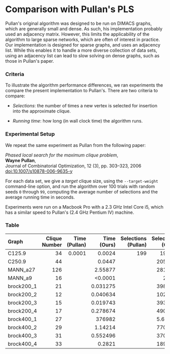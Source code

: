 # Comparison with Pullan's PLS

Pullan's original algorithm was designed to be run on DIMACS graphs, which are generally small and dense. As such, his implementation probably used an adjacency matrix. However, this limits the applicability of the algorithm to large sparse networks, which are often of interest in practice. Our implementation is designed for sparse graphs, and uses an adjacency list. While this enables it to handle a more diverse collection of data sets, using an adjacency list can lead to slow solving on dense graphs, such as those in Pullan's paper.


### Criteria

To illustrate the algorithm performance differences, we ran experiments the compare the present implementation to Pullan's. There are two criteria to compare:

- *Selections*: the number of times a new vertex is selected for insertion into the approximate clique. 

- *Running time*: how long (in wall clock time) the algorithm runs.

### Experimental Setup

We repeat the same experiment as Pullan from the following paper:

*Phased local search for the maximum clique problem*,  
**Wayne Pullan**,  
Journal of Combinatorial Optimization, 12 (3), pp. 303–323, 2006  
[doi:10.1007/s10878-006-9635-y](https://doi.org/10.1007/s10878-006-9635-y)

For each data set, we give a *target* clique size, using the `--target-weight` command-line option, and run the algorithm over 100 trials with random seeds `0` through `99`, computing the average number of selections and the average running time in seconds. 

Experiments were run on a Macbook Pro with a 2.3 GHz Intel Core i5, which has a similar speed to Pullan's (2.4 GHz Pentium IV) machine.

### Table

Graph                | Clique Number |     Time (Pullan) | Time (Ours) | Selections (Pullan) | Selections (Ours)
:----                | ------------: |          -------: | --------:   |              -----: | -----:
C125.9               |            34 |            0.0001 |   0.0024    |                199  | 191.85
C250.9 | 44 | | 0.0447 | | 2051.35
MANN_a27 | 126 | | 2.55877 | | 28188.8
MANN_a9 | 16 | | <0.0001 | | 21.28
brock200_1 | 21 | | 0.031275 | | 3986.96
brock200_2 | 12 | | 0.040634 | | 10229.6
brock200_3 | 15 | | 0.019743 | | 3939.77
brock200_4 | 17 | | 0.278674 | | 49016.8
brock400_1 | 27 | | 376982 | | 5.62016
brock400_2 | 29 | | 1.14214 | | 77090.5
brock400_3 | 31 | | 0.552496 | | 37027.4
brock400_4 | 33 | | 0.2821 | | 18977.3


